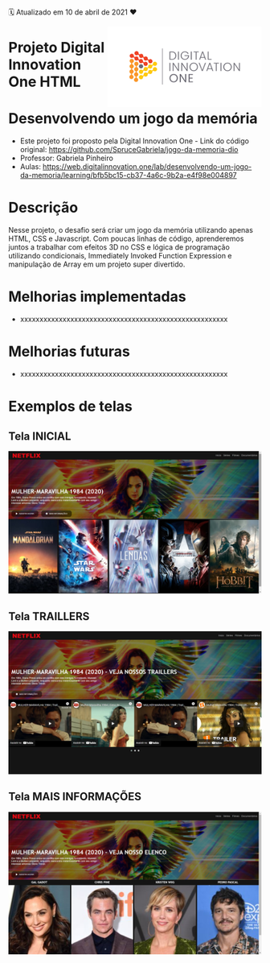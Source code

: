 :spiral_calendar: Atualizado em 10 de abril de 2021 :heart:

<img align="right" alt="GIF" height="160px" src="https://github.com/rdeconti/rdeconti-resources/blob/main/Digital%20Innovation%20One%20-%20Logotipo.png" />

# Projeto Digital Innovation One HTML
# Desenvolvendo um jogo da memória
- Este projeto foi proposto pela Digital Innovation One - Link do código original: https://github.com/SpruceGabriela/jogo-da-memoria-dio
- Professor: Gabriela Pinheiro
- Aulas: https://web.digitalinnovation.one/lab/desenvolvendo-um-jogo-da-memoria/learning/bfb5bc15-cb37-4a6c-9b2a-e4f98e004897

# Descrição
Nesse projeto, o desafio será criar um jogo da memória utilizando apenas HTML, CSS e Javascript. Com poucas linhas de código, aprenderemos juntos a trabalhar com efeitos 3D no CSS e lógica de programação utilizando condicionais, Immediately Invoked Function Expression e manipulação de Array em um projeto super divertido.

# Melhorias implementadas
- xxxxxxxxxxxxxxxxxxxxxxxxxxxxxxxxxxxxxxxxxxxxxxxxxxxxxx

# Melhorias futuras
- xxxxxxxxxxxxxxxxxxxxxxxxxxxxxxxxxxxxxxxxxxxxxxxxxxxxxx

# Exemplos de telas

## Tela INICIAL
<img src="https://github.com/rdeconti/Bootcamp-DIO-Html-Web-Projeto02/blob/main/tela-index.jpeg" />

## Tela TRAILLERS
<img src="https://github.com/rdeconti/Bootcamp-DIO-Html-Web-Projeto02/blob/main/tela-traillers.jpg" />

## Tela MAIS INFORMAÇÕES
<img src="https://github.com/rdeconti/Bootcamp-DIO-Html-Web-Projeto02/blob/main/tela-info.jpg" />
